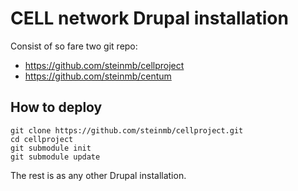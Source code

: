 # CELL network Drupal installation

Consist of so fare two git repo:

* https://github.com/steinmb/cellproject
* https://github.com/steinmb/centum

## How to deploy

    git clone https://github.com/steinmb/cellproject.git
    cd cellproject
    git submodule init
    git submodule update

The rest is as any other Drupal installation.
